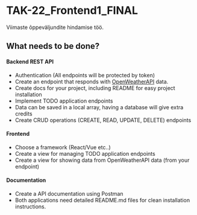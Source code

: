 # TAK-22_Frontend1_FINAL
Viimaste õppeväljundite hindamise töö.

## What needs to be done?

#### Backend REST API
-  Authentication (All endpoints will be protected by token)
-  Create an endpoint that responds with [OpenWeatherAPI](https://openweathermap.org/api) data.
-  Create docs for your project, including README for easy project installation
-  Implement TODO application endpoints
  -  Data can be saved in a local array, having a database will give extra credits
  -  Create CRUD operations (CREATE, READ, UPDATE, DELETE) endpoints

#### Frontend
  - Choose a framework (React/Vue etc..)
  - Create a view for managing TODO application endpoints
  - Create a view for showing data from OpenWeatherAPI data (from your endpoint)

#### Documentation
  - Create a API documentation using Postman
  - Both applications need detailed README.md files for clean installation instructions.
